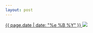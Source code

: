 ```yaml
---
layout: post
---
```


<p>
  <a href="/62">
    <time>{{ page.date | date: "%e %B %Y" }}</time>
    <img src="{{ site.assets_url }}/62.jpg">
  </a>
  
</p>
